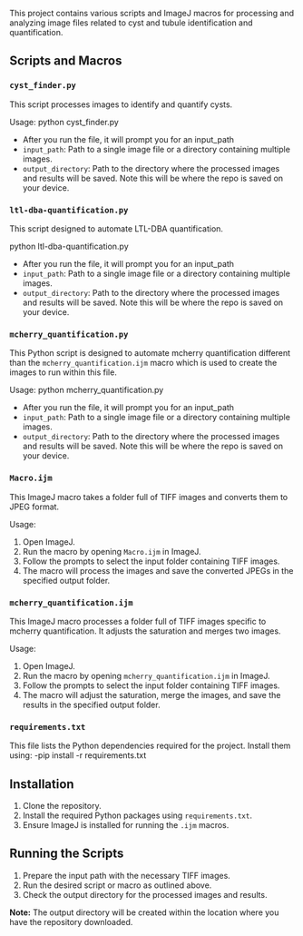 This project contains various scripts and ImageJ macros for processing and analyzing image files related to cyst and tubule identification and quantification.

## Scripts and Macros

### `cyst_finder.py`
This script processes images to identify and quantify cysts.

Usage:
python cyst_finder.py 
- After you run the file, it will prompt you for an input_path
- `input_path`: Path to a single image file or a directory containing multiple images.
- `output_directory`: Path to the directory where the processed images and results will be saved. Note this will be where the repo is saved on your device.

### `ltl-dba-quantification.py`
This script  designed to automate LTL-DBA quantification.

python ltl-dba-quantification.py 
- After you run the file, it will prompt you for an input_path
- `input_path`: Path to a single image file or a directory containing multiple images.
- `output_directory`: Path to the directory where the processed images and results will be saved. Note this will be where the repo is saved on your device.

### `mcherry_quantification.py`
This Python script is designed to automate mcherry quantification different than the `mcherry_quantification.ijm` macro which is used to create the images to run within this file.

Usage:
python mcherry_quantification.py
- After you run the file, it will prompt you for an input_path
- `input_path`: Path to a single image file or a directory containing multiple images.
- `output_directory`: Path to the directory where the processed images and results will be saved. Note this will be where the repo is saved on your device.

### `Macro.ijm`
This ImageJ macro takes a folder full of TIFF images and converts them to JPEG format.

Usage:
1. Open ImageJ.
2. Run the macro by opening `Macro.ijm` in ImageJ.
3. Follow the prompts to select the input folder containing TIFF images.
4. The macro will process the images and save the converted JPEGs in the specified output folder.

### `mcherry_quantification.ijm`
This ImageJ macro processes a folder full of TIFF images specific to mcherry quantification. It adjusts the saturation and merges two images.

Usage:
1. Open ImageJ.
2. Run the macro by opening `mcherry_quantification.ijm` in ImageJ.
3. Follow the prompts to select the input folder containing TIFF images.
4. The macro will adjust the saturation, merge the images, and save the results in the specified output folder.

### `requirements.txt`
This file lists the Python dependencies required for the project. Install them using:
-pip install -r requirements.txt

## Installation

1. Clone the repository.
2. Install the required Python packages using `requirements.txt`.
3. Ensure ImageJ is installed for running the `.ijm` macros.

## Running the Scripts

1. Prepare the input path with the necessary TIFF images.
2. Run the desired script or macro as outlined above.
3. Check the output directory for the processed images and results.

**Note:** The output directory will be created within the location where you have the repository downloaded.

